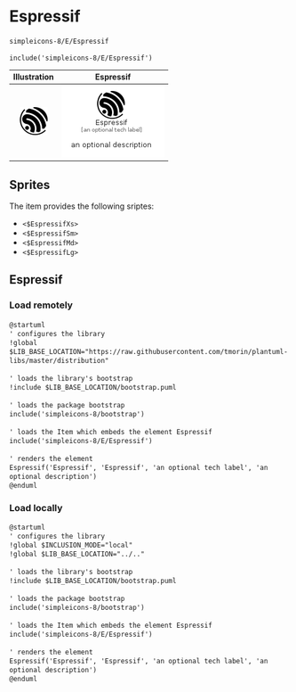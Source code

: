 # Espressif


```text
simpleicons-8/E/Espressif
```

```text
include('simpleicons-8/E/Espressif')
```



| Illustration | Espressif |
| :---: | :---: |
| ![illustration for Illustration](../../simpleicons-8/E/Espressif.png) | ![illustration for Espressif](../../simpleicons-8/E/Espressif.Local.png) |



## Sprites
The item provides the following sriptes:

- `<$EspressifXs>`
- `<$EspressifSm>`
- `<$EspressifMd>`
- `<$EspressifLg>`





## Espressif

### Load remotely
```plantuml
@startuml
' configures the library
!global $LIB_BASE_LOCATION="https://raw.githubusercontent.com/tmorin/plantuml-libs/master/distribution"

' loads the library's bootstrap
!include $LIB_BASE_LOCATION/bootstrap.puml

' loads the package bootstrap
include('simpleicons-8/bootstrap')

' loads the Item which embeds the element Espressif
include('simpleicons-8/E/Espressif')

' renders the element
Espressif('Espressif', 'Espressif', 'an optional tech label', 'an optional description')
@enduml
```

### Load locally
```plantuml
@startuml
' configures the library
!global $INCLUSION_MODE="local"
!global $LIB_BASE_LOCATION="../.."

' loads the library's bootstrap
!include $LIB_BASE_LOCATION/bootstrap.puml

' loads the package bootstrap
include('simpleicons-8/bootstrap')

' loads the Item which embeds the element Espressif
include('simpleicons-8/E/Espressif')

' renders the element
Espressif('Espressif', 'Espressif', 'an optional tech label', 'an optional description')
@enduml
```

